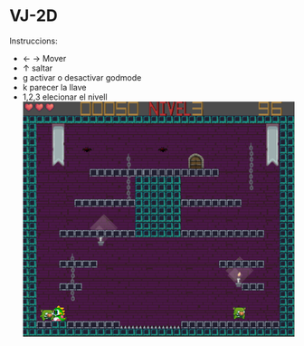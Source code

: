 # VJ-2D

Instruccions:
- ← → Mover
- ↑ saltar
- g activar o desactivar godmode
- k parecer la llave
- 1,2,3 elecionar el nivell
![Image text](https://github.com/Wenqi2/VJ-2D/blob/main/project/vj-2d/NK/Night%20Knight/images/pantalla.png)
